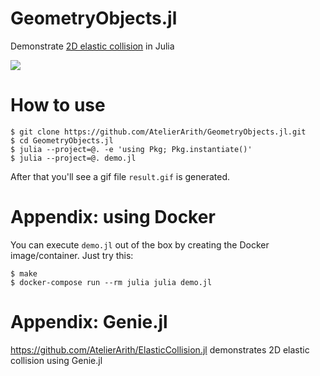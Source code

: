 # GeometryObjects.jl
Demonstrate [2D elastic collision](https://en.wikipedia.org/wiki/Elastic_collision) in Julia

![](https://github.com/AtelierArith/GeometryObjects.jl/releases/download/result%2Flatest/result.gif)

# How to use

```console
$ git clone https://github.com/AtelierArith/GeometryObjects.jl.git
$ cd GeometryObjects.jl
$ julia --project=@. -e 'using Pkg; Pkg.instantiate()'
$ julia --project=@. demo.jl
```

After that you'll see a gif file `result.gif` is generated.

# Appendix: using Docker

You can execute `demo.jl` out of the box by creating the Docker image/container. Just try this:

```console
$ make
$ docker-compose run --rm julia julia demo.jl
```

# Appendix: Genie.jl

https://github.com/AtelierArith/ElasticCollision.jl demonstrates 2D elastic collision using Genie.jl